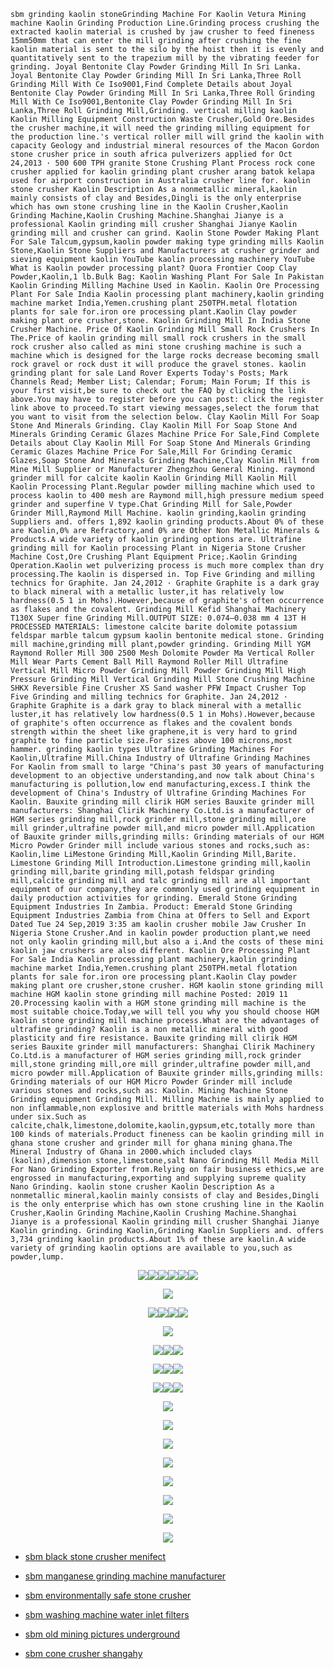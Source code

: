 ```
sbm grinding kaolin stoneGrinding Machine For Kaolin Vetura Mining machine Kaolin Grinding Production Line.Grinding process crushing the extracted kaolin material is crushed by jaw crusher to feed fineness 15mm50mm that can enter the mill grinding after crushing the fine kaolin material is sent to the silo by the hoist then it is evenly and quantitatively sent to the trapezium mill by the vibrating feeder for grinding. Joyal Bentonite Clay Powder Grinding Mill In Sri Lanka. Joyal Bentonite Clay Powder Grinding Mill In Sri Lanka,Three Roll Grinding Mill With Ce Iso9001,Find Complete Details about Joyal Bentonite Clay Powder Grinding Mill In Sri Lanka,Three Roll Grinding Mill With Ce Iso9001,Bentonite Clay Powder Grinding Mill In Sri Lanka,Three Roll Grinding Mill,Grinding. vertical milling kaolin Kaolin Milling Equipment Construction Waste Crusher,Gold Ore.Besides the crusher machine,it will need the grinding milling equipment for the production line.'s vertical roller mill will grind the kaolin with capacity Geology and industrial mineral resources of the Macon Gordon stone crusher price in south africa pulverizers applied for Oct 24,2013 · 500 600 TPH granite Stone Crushing Plant Process rock cone crusher applied for kaolin grinding plant crusher arang batok kelapa used for airport construction in Australia crusher line for. kaolin stone crusher Kaolin Description As a nonmetallic mineral,kaolin mainly consists of clay and Besides,Dingli is the only enterprise which has own stone crushing line in the Kaolin Crusher,Kaolin Grinding Machine,Kaolin Crushing Machine.Shanghai Jianye is a professional Kaolin grinding mill crusher Shanghai Jianye Kaolin grinding mill and crusher can grind. Kaolin Stone Powder Making Plant For Sale Talcum,gypsum,kaolin powder making type grinding mills Kaolin Stone,Kaolin Stone Suppliers and Manufacturers at crusher grinder and sieving equipment kaolin YouTube kaolin processing machinery YouTube What is Kaolin powder processing plant? Quora Frontier Coop Clay Powder,Kaolin,1 lb.Bulk Bag: Kaolin Washing Plant For Sale In Pakistan Kaolin Grinding Milling Machine Used in Kaolin. Kaolin Ore Processing Plant For Sale India Kaolin processing plant machinery,kaolin grinding machine market India,Yemen.crushing plant 250TPH.metal flotation plants for sale for.iron ore processing plant.Kaolin Clay powder making plant ore crusher,stone. Kaolin Grinding Mill In India Stone Crusher Machine. Price Of Kaolin Grinding Mill Small Rock Crushers In The.Price of kaolin grinding mill small rock crushers in the small rock crusher also called as mini stone crushing machine is such a machine which is designed for the large rocks decrease becoming small rock gravel or rock dust it will produce the gravel stones. kaolin grinding plant for sale Land Rover Experts Today's Posts; Mark Channels Read; Member List; Calendar; Forum; Main Forum; If this is your first visit,be sure to check out the FAQ by clicking the link above.You may have to register before you can post: click the register link above to proceed.To start viewing messages,select the forum that you want to visit from the selection below. Clay Kaolin Mill For Soap Stone And Minerals Grinding. Clay Kaolin Mill For Soap Stone And Minerals Grinding Ceramic Glazes Machine Price For Sale,Find Complete Details about Clay Kaolin Mill For Soap Stone And Minerals Grinding Ceramic Glazes Machine Price For Sale,Mill For Grinding Ceramic Glazes,Soap Stone And Minerals Grinding Machine,Clay Kaolin Mill from Mine Mill Supplier or Manufacturer Zhengzhou General Mining. raymond grinder mill for calcite kaolin Kaolin Grinding Mill Kaolin Mill Kaolin Processing Plant.Regular powder milling machine which used to process kaolin to 400 mesh are Raymond mill,high pressure medium speed grinder and superfine V type.Chat Grinding Mill for Sale,Powder Grinder Mill,Raymond Mill Machine. kaolin grinding,kaolin grinding Suppliers and. offers 1,892 kaolin grinding products.About 0% of these are Kaolin,0% are Refractory,and 0% are Other Non Metallic Minerals & Products.A wide variety of kaolin grinding options are. Ultrafine grinding mill for Kaolin processing Plant in Nigeria Stone Crusher Machine Cost,Ore Crushing Plant Equipment Price;.Kaolin Grinding Operation.Kaolin wet pulverizing process is much more complex than dry processing.The kaolin is dispersed in. Top Five Grinding and milling technics for Graphite. Jan 24,2012 · Graphite Graphite is a dark gray to black mineral with a metallic luster,it has relatively low hardness(0.5 1 in Mohs).However,because of graphite's often occurrence as flakes and the covalent. Grinding Mill Kefid Shanghai Machinery T130X Super fine Grinding Mill.OUTPUT SIZE: 0.074—0.038 mm 4 13T H PROCESSED MATERIALS: limestone calcite barite dolomite potassium feldspar marble talcum gypsum kaolin bentonite medical stone. Grinding mill machine,grinding mill plant,powder grinding. Grinding Mill YGM Raymond Roller Mill 300 2500 Mesh Dolomite Powder Ma Vertical Roller Mill Wear Parts Cement Ball Mill Raymond Roller Mill Ultrafine Vertical Mill Micro Powder Grinding Mill Powder Grinding Mill High Pressure Grinding Mill Vertical Grinding Mill Stone Crushing Machine SHKX Reversible Fine Crusher XS Sand washer PFW Impact Crusher Top Five Grinding and milling technics for Graphite. Jan 24,2012 · Graphite Graphite is a dark gray to black mineral with a metallic luster,it has relatively low hardness(0.5 1 in Mohs).However,because of graphite's often occurrence as flakes and the covalent bonds strength within the sheet like graphene,it is very hard to grind graphite to fine particle size.For sizes above 100 microns,most hammer. grinding kaolin types Ultrafine Grinding Machines For Kaolin,Ultrafine Mill.China Industry of Ultrafine Grinding Machines For Kaolin from small to large "China's past 30 years of manufacturing development to an objective understanding,and now talk about China's manufacturing is pollution,low end manufacturing,excess.I think the development of China's Industry of Ultrafine Grinding Machines For Kaolin. Bauxite grinding mill clirik HGM series Bauxite grinder mill manufacturers: Shanghai Clirik Machinery Co.Ltd.is a manufacturer of HGM series grinding mill,rock grinder mill,stone grinding mill,ore mill grinder,ultrafine powder mill,and micro powder mill.Application of Bauxite grinder mills,grinding mills: Grinding materials of our HGM Micro Powder Grinder mill include various stones and rocks,such as: Kaolin,lime LiMestone Grinding Mill,Kaolin Grinding Mill,Barite. Limestone Grinding Mill Introduction.Limestone grinding mill,kaolin grinding mill,barite grinding mill,potash feldspar grinding mill,calcite grinding mill and talc grinding mill are all important equipment of our company,they are commonly used grinding equipment in daily production activities for grinding. Emerald Stone Grinding Equipment Industries In Zambia. Product: Emerald Stone Grinding Equipment Industries Zambia from China at Offers to Sell and Export Dated Tue 24 Sep,2019 3:35 am kaolin crusher mobile Jaw Crusher In Nigeria Stone Crusher.And in kaolin powder production plant,we need not only kaolin grinding mill,but also a i.And the costs of these mini kaolin jaw crushers are also different. Kaolin Ore Processing Plant For Sale India Kaolin processing plant machinery,kaolin grinding machine market India,Yemen.crushing plant 250TPH.metal flotation plants for sale for.iron ore processing plant.Kaolin Clay powder making plant ore crusher,stone crusher. HGM kaolin stone grinding mill machine HGM kaolin stone grinding mill machine Posted: 2019 11 20.Processing kaolin with a HGM stone grinding mill machine is the most suitable choice.Today,we will tell you why you should choose HGM kaolin stone grinding mill machine process.What are the advantages of ultrafine grinding? Kaolin is a non metallic mineral with good plasticity and fire resistance. Bauxite grinding mill clirik HGM series Bauxite grinder mill manufacturers: Shanghai Clirik Machinery Co.Ltd.is a manufacturer of HGM series grinding mill,rock grinder mill,stone grinding mill,ore mill grinder,ultrafine powder mill,and micro powder mill.Application of Bauxite grinder mills,grinding mills: Grinding materials of our HGM Micro Powder Grinder mill include various stones and rocks,such as: Kaolin. Mining Machine Stone Grinding equipment Grinding Mill. Milling Machine is mainly applied to non inflammable,non explosive and brittle materials with Mohs hardness under six.Such as calcite,chalk,limestone,dolomite,kaolin,gypsum,etc,totally more than 100 kinds of materials.Product fineness can be kaolin grinding mill in ghana stone crusher and grinder mill for ghana mining ghana.The Mineral Industry of Ghana in 2000.which included clays (kaolin),dimension stone,limestone,salt Nano Grinding Mill Media Mill For Nano Grinding Exporter from.Relying on fair business ethics,we are engrossed in manufacturing,exporting and supplying supreme quality Nano Grinding. kaolin stone crusher Kaolin Description As a nonmetallic mineral,kaolin mainly consists of clay and Besides,Dingli is the only enterprise which has own stone crushing line in the Kaolin Crusher,Kaolin Grinding Machine,Kaolin Crushing Machine.Shanghai Jianye is a professional Kaolin grinding mill crusher Shanghai Jianye Kaolin grinding. Grinding Kaolin,Grinding Kaolin Suppliers and. offers 3,734 grinding kaolin products.About 1% of these are kaolin.A wide variety of grinding kaolin options are available to you,such as powder,lump. 
```

<div align="center">
  
<a rel="nofollow" href="https://m.shibang-china.com?f=github&k=sbm+grinding+kaolin+stone"><img src="https://static.shibang-china.com/en/l.png"></a><img src="https://static.shibang-china.com/en/hw.png"><a rel="nofollow" href="https://m.shibang-china.com/product/?f=github&k=sbm+grinding+kaolin+stone"><img src="https://static.shibang-china.com/en/p.png"></a><a rel="nofollow" href="https://m.shibang-china.com/cases/?f=github&k=sbm+grinding+kaolin+stone"><img src="https://static.shibang-china.com/en/c.png"></a><a rel="nofollow" href="https://m.shibang-china.com/news/?f=github&k=sbm+grinding+kaolin+stone"><img src="https://static.shibang-china.com/en/n.png"></a><a rel="nofollow" href="https://m.shibang-china.com?f=github&k=sbm+grinding+kaolin+stone"><img src="https://static.shibang-china.com/en/m.png"></a>

<a rel="nofollow" href="https://m.shibang-china.com/product/?f=github&k=sbm+grinding+kaolin+stone"><img src="https://static.shibang-china.com/en/b.jpg"></a>
  
<a rel="nofollow" href="https://m.shibang-china.com/solution-aggregate.html?f=github&k=sbm+grinding+kaolin+stone"><img src="https://static.shibang-china.com/en/a.jpg"></a><a rel="nofollow" href="https://m.shibang-china.com/solution-mine.html?f=github&k=sbm+grinding+kaolin+stone"><img src="https://static.shibang-china.com/en/m.jpg"></a><a rel="nofollow" href="https://m.shibang-china.com/solution-mill.html?f=github&k=sbm+grinding+kaolin+stone"><img src="https://static.shibang-china.com/en/g.jpg"></a><a rel="nofollow" href="https://m.shibang-china.com/solution-epc.html?f=github&k=sbm+grinding+kaolin+stone"><img src="https://static.shibang-china.com/en/e.jpg"></a>

<a rel="nofollow" href="https://m.shibang-china.com/product/?f=github&k=sbm+grinding+kaolin+stone"><img src="https://static.shibang-china.com/en/a-p.png"></a>

<a rel="nofollow" href="https://m.shibang-china.com/product/crusher/c6x.html?f=github&k=sbm+grinding+kaolin+stone"><img src="https://static.shibang-china.com/en/j.jpg"></a><a rel="nofollow" href="https://m.shibang-china.com/product/crusher/ci5x.html?f=github&k=sbm+grinding+kaolin+stone"><img src="https://static.shibang-china.com/en/i.jpg"></a><a rel="nofollow" href="https://m.shibang-china.com/product/crusher/hst.html?f=github&k=sbm+grinding+kaolin+stone"><img src="https://static.shibang-china.com/en/c.jpg"></a>

<a rel="nofollow" href="https://m.shibang-china.com/product/mill/mtw.html?f=github&k=sbm+grinding+kaolin+stone"><img src="https://static.shibang-china.com/en/mtw.jpg"></a><a rel="nofollow" href="https://m.shibang-china.com/product/mill/scm.html?f=github&k=sbm+grinding+kaolin+stone"><img src="https://static.shibang-china.com/en/scm.jpg"></a><a rel="nofollow" href="https://m.shibang-china.com/product/mill/lm.html?f=github&k=sbm+grinding+kaolin+stone"><img src="https://static.shibang-china.com/en/lm.jpg"></a>

<a rel="nofollow" href="https://m.shibang-china.com/product/sand/vsi6x.html?f=github&k=sbm+grinding+kaolin+stone"><img src="https://static.shibang-china.com/en/6x.jpg"></a><a rel="nofollow" href="https://m.shibang-china.com/product/sand/vu.html?f=github&k=sbm+grinding+kaolin+stone"><img src="https://static.shibang-china.com/en/vu.jpg"></a><a rel="nofollow" href="https://m.shibang-china.com/product/mobile/klun.html?f=github&k=sbm+grinding+kaolin+stone"><img src="https://static.shibang-china.com/en/k.jpg"></a>

<a rel="nofollow" href="https://m.shibang-china.com/cases/?f=github&k=sbm+grinding+kaolin+stone"><img src="https://static.shibang-china.com/en/case.png"></a>

<a rel="nofollow" href="https://m.shibang-china.com/cases/aggregate/202.html?f=github&k=sbm+grinding+kaolin+stone"><img src="https://static.shibang-china.com/en/c-1.jpg"></a>

<a rel="nofollow" href="https://m.shibang-china.com/cases/aggregate/203.html?f=github&k=sbm+grinding+kaolin+stone"><img src="https://static.shibang-china.com/en/c-2.jpg"></a>

<a rel="nofollow" href="https://m.shibang-china.com/cases/mill/123.html?f=github&k=sbm+grinding+kaolin+stone"><img src="https://static.shibang-china.com/en/c-3.jpg"></a>

<a rel="nofollow" href="https://m.shibang-china.com/contact_us.html?f=github&k=sbm+grinding+kaolin+stone"><img src="https://static.shibang-china.com/en/contact.png"></a>

<a rel="nofollow" href="https://swt.shibang-china.com/?f=github&k=sbm+grinding+kaolin+stone"><img src="https://static.shibang-china.com/en/chat.png"></a>

<a rel="nofollow" href="https://whatsapp.shibangsoft.com/WhatsApp.php?f=github&k=sbm+grinding+kaolin+stone"><img src="https://static.shibang-china.com/en/whatsapp.png"></a>

<a rel="nofollow" href="https://m.shibang-china.com/?f=github&k=sbm+grinding+kaolin+stone"><img src="https://static.shibang-china.com/en/website.png"></a>

</div>


* [sbm black stone crusher menifect](sbm%20black%20stone%20crusher%20menifect.md)

* [sbm manganese grinding machine manufacturer](sbm%20manganese%20grinding%20machine%20manufacturer.md)

* [sbm environmentally safe stone crusher](sbm%20environmentally%20safe%20stone%20crusher.md)

* [sbm washing machine water inlet filters](sbm%20washing%20machine%20water%20inlet%20filters.md)

* [sbm old mining pictures underground](sbm%20old%20mining%20pictures%20underground.md)

* [sbm cone crusher shangahy](sbm%20cone%20crusher%20shangahy.md)
